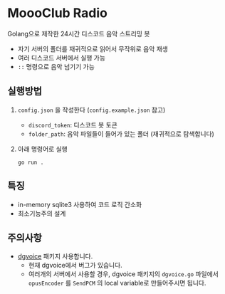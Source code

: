 # MoooClub Radio

Golang으로 제작한 24시간 디스코드 음악 스트리밍 봇

- 자기 서버의 폴더를 재귀적으로 읽어서 무작위로 음악 재생
- 여러 디스코드 서버에서 실행 가능
- `::` 명령으로 음악 넘기기 가능

## 실행방법

1. `config.json` 을 작성한다 (`config.example.json` 참고)
   - `discord_token`: 디스코드 봇 토큰
   - `folder_path`: 음악 파일들이 들어가 있는 폴더 (재귀적으로 탐색합니다)

2. 아래 명령어로 실행
   ```
   go run .
   ```

## 특징 
- in-memory sqlite3 사용하여 코드 로직 간소화
- 최소기능주의 설계

## 주의사항
- [dgvoice](https://github.com/bwmarrin/dgvoice) 패키지 사용합니다.
   - 현재 dgvoice에서 버그가 있습니다.
   - 여러개의 서버에서 사용할 경우, dgvoice 패키지의 `dgvoice.go` 파일에서 `opusEncoder` 를 `SendPCM` 의 local variable로 만들어주시면 됩니다.